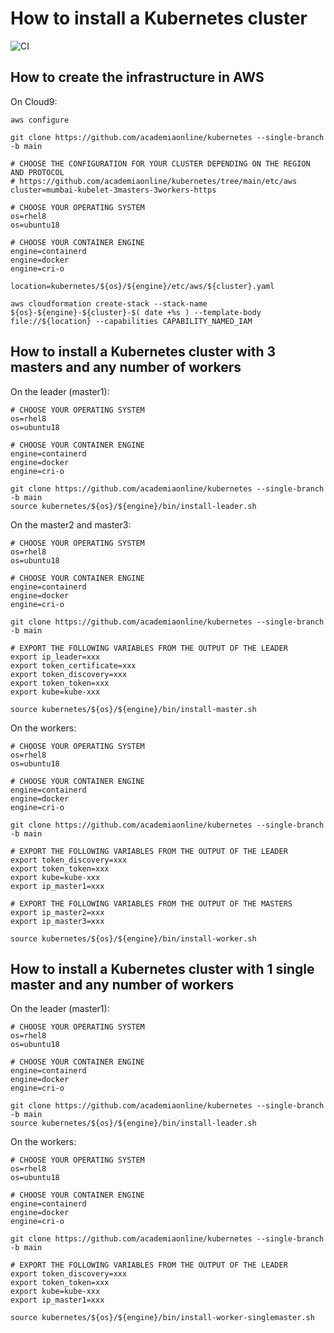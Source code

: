 # How to install a Kubernetes cluster
![CI](https://github.com/academiaonline/kubernetes/workflows/CI/badge.svg?branch=main)

## How to create the infrastructure in AWS
On Cloud9:
```
aws configure

git clone https://github.com/academiaonline/kubernetes --single-branch -b main

# CHOOSE THE CONFIGURATION FOR YOUR CLUSTER DEPENDING ON THE REGION AND PROTOCOL
# https://github.com/academiaonline/kubernetes/tree/main/etc/aws
cluster=mumbai-kubelet-3masters-3workers-https

# CHOOSE YOUR OPERATING SYSTEM
os=rhel8
os=ubuntu18

# CHOOSE YOUR CONTAINER ENGINE
engine=containerd
engine=docker
engine=cri-o

location=kubernetes/${os}/${engine}/etc/aws/${cluster}.yaml

aws cloudformation create-stack --stack-name ${os}-${engine}-${cluster}-$( date +%s ) --template-body file://${location} --capabilities CAPABILITY_NAMED_IAM
```

## How to install a Kubernetes cluster with 3 masters and any number of workers
On the leader (master1):
```
# CHOOSE YOUR OPERATING SYSTEM
os=rhel8
os=ubuntu18

# CHOOSE YOUR CONTAINER ENGINE
engine=containerd
engine=docker
engine=cri-o

git clone https://github.com/academiaonline/kubernetes --single-branch -b main
source kubernetes/${os}/${engine}/bin/install-leader.sh
```
On the master2 and master3:
```
# CHOOSE YOUR OPERATING SYSTEM
os=rhel8
os=ubuntu18

# CHOOSE YOUR CONTAINER ENGINE
engine=containerd
engine=docker
engine=cri-o

git clone https://github.com/academiaonline/kubernetes --single-branch -b main

# EXPORT THE FOLLOWING VARIABLES FROM THE OUTPUT OF THE LEADER
export ip_leader=xxx
export token_certificate=xxx
export token_discovery=xxx
export token_token=xxx
export kube=kube-xxx

source kubernetes/${os}/${engine}/bin/install-master.sh
```
On the workers:
```
# CHOOSE YOUR OPERATING SYSTEM
os=rhel8
os=ubuntu18

# CHOOSE YOUR CONTAINER ENGINE
engine=containerd
engine=docker
engine=cri-o

git clone https://github.com/academiaonline/kubernetes --single-branch -b main

# EXPORT THE FOLLOWING VARIABLES FROM THE OUTPUT OF THE LEADER
export token_discovery=xxx
export token_token=xxx
export kube=kube-xxx
export ip_master1=xxx

# EXPORT THE FOLLOWING VARIABLES FROM THE OUTPUT OF THE MASTERS
export ip_master2=xxx
export ip_master3=xxx

source kubernetes/${os}/${engine}/bin/install-worker.sh
```

## How to install a Kubernetes cluster with 1 single master and any number of workers
On the leader (master1):
```
# CHOOSE YOUR OPERATING SYSTEM
os=rhel8
os=ubuntu18

# CHOOSE YOUR CONTAINER ENGINE
engine=containerd
engine=docker
engine=cri-o

git clone https://github.com/academiaonline/kubernetes --single-branch -b main
source kubernetes/${os}/${engine}/bin/install-leader.sh
```
On the workers:
```
# CHOOSE YOUR OPERATING SYSTEM
os=rhel8
os=ubuntu18

# CHOOSE YOUR CONTAINER ENGINE
engine=containerd
engine=docker
engine=cri-o

git clone https://github.com/academiaonline/kubernetes --single-branch -b main

# EXPORT THE FOLLOWING VARIABLES FROM THE OUTPUT OF THE LEADER
export token_discovery=xxx
export token_token=xxx
export kube=kube-xxx
export ip_master1=xxx

source kubernetes/${os}/${engine}/bin/install-worker-singlemaster.sh
```
